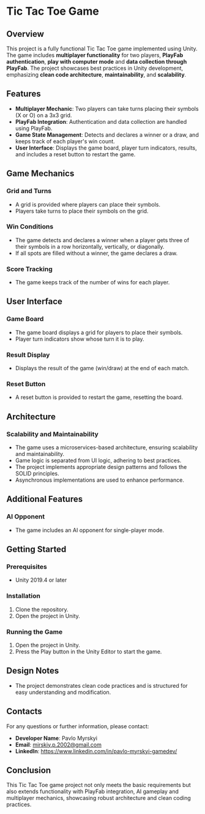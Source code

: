 # Tic Tac Toe Game

## Overview

This project is a fully functional Tic Tac Toe game implemented using Unity. The game includes **multiplayer functionality**
for two players, **PlayFab authentication**, **play with computer mode** and **data collection through PlayFab**. The project showcases best practices in
Unity development, emphasizing **clean code architecture**, **maintainability**, and **scalability**.



## Features

- **Multiplayer Mechanic**: Two players can take turns placing their symbols (X or O) on a 3x3 grid.
- **PlayFab Integration**: Authentication and data collection are handled using PlayFab.
- **Game State Management**: Detects and declares a winner or a draw, and keeps track of each player's win count.
- **User Interface**: Displays the game board, player turn indicators, results, and includes a reset button to restart
  the game.

## Game Mechanics

### Grid and Turns

- A grid is provided where players can place their symbols.
- Players take turns to place their symbols on the grid.

### Win Conditions

- The game detects and declares a winner when a player gets three of their symbols in a row horizontally, vertically, or
  diagonally.
- If all spots are filled without a winner, the game declares a draw.

### Score Tracking

- The game keeps track of the number of wins for each player.

## User Interface

### Game Board

- The game board displays a grid for players to place their symbols.
- Player turn indicators show whose turn it is to play.

### Result Display

- Displays the result of the game (win/draw) at the end of each match.

### Reset Button

- A reset button is provided to restart the game, resetting the board.

## Architecture

### Scalability and Maintainability

- The game uses a microservices-based architecture, ensuring scalability and maintainability.
- Game logic is separated from UI logic, adhering to best practices.
- The project implements appropriate design patterns and follows the SOLID principles.
- Asynchronous implementations are used to enhance performance.

## Additional Features

### AI Opponent

- The game includes an AI opponent for single-player mode.

## Getting Started

### Prerequisites

- Unity 2019.4 or later

### Installation

1. Clone the repository.
2. Open the project in Unity.

### Running the Game

1. Open the project in Unity.
2. Press the Play button in the Unity Editor to start the game.

## Design Notes

- The project demonstrates clean code practices and is structured for easy understanding and modification.

## Contacts

For any questions or further information, please contact:

- **Developer Name**: Pavlo Myrskyi
- **Email**: mirskiy.p.2002@gmail.com
- **LinkedIn**: https://www.linkedin.com/in/pavlo-myrskyi-gamedev/

## Conclusion

This Tic Tac Toe game project not only meets the basic requirements but also extends functionality with PlayFab
integration, AI gameplay and multiplayer mechanics, showcasing robust architecture and clean coding practices.
